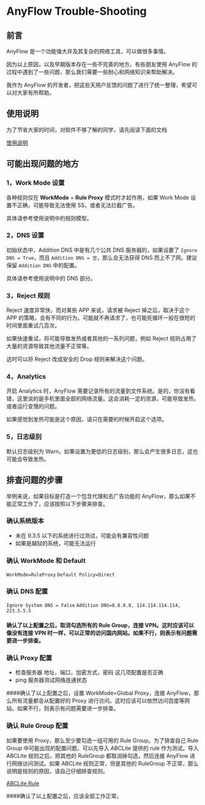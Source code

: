 # AnyFlow Trouble-Shooting

## 前言

AnyFlow 是一个功能强大并及其复杂的网络工具，可以做很多事情。

因为以上原因，以及早期版本存在一些不完善的地方，有些朋友使用 AnyFlow 的过程中遇到了一些问题，那么我们需要一些耐心和网络知识来帮助解决。

我作为 AnyFlow 的开发者，把这些天用户反馈的问题了进行了统一整理，希望可以对大家有所帮助。

## 使用说明

为了节省大家的时间，对软件不够了解的同学，请先阅读下面的文档

[使用说明](https://github.com/AnyFlowApp/AnyFlowApp-issues/blob/master/help_Zh.md)

## 可能出现问题的地方

### 1，Work Mode 设置

各种规则仅在 **WorkMode** = **Rule Proxy** 模式时才起作用，如果 Work Mode 设置不正确，可能导致无法使用 SS，或者无法拦截广告。

具体请参考使用说明中的规则模型。

### 2，DNS 设置

初始状态中，Addition DNS 中是有几个公共 DNS 服务器的，如果设置了 ``Ignore DNS = True``，而且 ``Addition DNS = 空``，那么会无法获得 DNS 而上不了网。建议保留 ``Addition DNS`` 中的配置。

具体请参考使用说明中的 DNS 部分。

### 3，Reject 规则
Reject 速度非常快，而对某些 APP 来说，请求被 Reject 掉之后，取决于这个 APP 的策略，会有不同的行为。可能就不再请求了，也可能死循环一般在很短的时间里面重试几百次。

如果快速重试，将可能导致发热或者其他的一系列问题，例如 Reject 规则占用了大量的资源导致其他流量不正常等。

这时可以将 Reject 改成安全的 Drop 规则来解决这个问题。

### 4，Analytics
开启 Analytics 时，AnyFlow 需要记录所有的流量到文件系统。是的，你没有看错，这里说的是手机里面全部的网络流量。这会消耗一定的资源，可能导致发热，或者运行变慢的问题。

如果感觉到发热可能是这个原因，请只在需要的时候开启这个选项。

### 5，日志级别
默认日志级别为 Warn。如果设置为更低的日志级别，那么会产生很多日志，这也可能会导致发热。

## 排查问题的步骤
举例来说，如果目标是打造一个包含代理和去广告功能的 AnyFlow，那么如果不能正常工作了，应该按照以下步骤来排查。

### 确认系统版本
* 未在 9.3.5 以下的系统进行过测试，可能会有兼容性问题
* 如果是越狱的系统，可能无法运行

### 确认 WorkMode 和 Default
``WorkMode=RuleProxy``
``Default Policy=Direct``

### 确认 DNS 配置
``Ignore System DNS = False``
``Addition DNS=8.8.8.8, 114.114.114.114, 223.5.5.5``

#### 确认了以上配置之后，取消勾选所有的 Rule Group，连接 VPN。这时应该可以像没有连接 VPN 时一样，可以正常的访问国内网站。如果不行，则表示有问题需要进一步排查。

### 确认 Proxy 配置

* 检查服务器 地址，端口，加密方式，密码 这几项配置是否正确
* ping 服务器测试网络连通状态

####确认了以上配置之后，设置 WorkMode=Global Proxy，连接 AnyFlow，那么所有流量都会从配置好的 Proxy 进行访问。这时应该可以依然访问百度等网站。如果不行，则表示有问题需要进一步排查。

### 确认 Rule Group 配置
如果要使用 Proxy，那么至少要勾选一组可用的 Rule Group。为了排查自己 Rule Group 中可能出现的配置问题，可以先导入 ABCLite 提供的 rule 作为测试。导入 ABCLite 规则之后，把其他的 RuleGroup 都取消掉勾选，然后连接 AnyFlow 进行网络访问测试。如果 ABCLite 规则正常，但是其他的 RuleGroup 不正常，那么说明是规则的原因，请自己仔细排查规则。

[ABCLite Rule](http://www.abclite.cn/Abclite.conf)

####确认了以上配置之后，应该全部工作正常。




